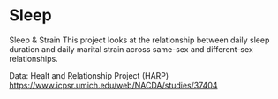 # Sleep
Sleep & Strain
This project looks at the relationship between daily sleep duration and daily marital strain across same-sex and different-sex relationships.

Data: Healt and Relationship Project (HARP) https://www.icpsr.umich.edu/web/NACDA/studies/37404

